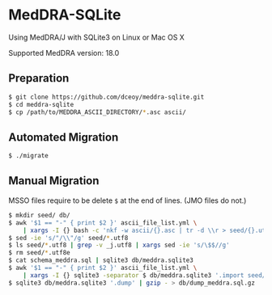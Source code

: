 MedDRA-SQLite
=============

Using MedDRA/J with SQLite3 on Linux or Mac OS X

Supported MedDRA version: 18.0

Preparation
-----------

```sh
$ git clone https://github.com/dceoy/meddra-sqlite.git
$ cd meddra-sqlite
$ cp /path/to/MEDDRA_ASCII_DIRECTORY/*.asc ascii/
```

Automated Migration
-------------------

```sh
$ ./migrate
```

Manual Migration
----------------

MSSO files require to be delete `$` at the end of lines. (JMO files do not.)

```sh
$ mkdir seed/ db/
$ awk '$1 == "-" { print $2 }' ascii_file_list.yml \
    | xargs -I {} bash -c 'nkf -w ascii/{}.asc | tr -d \\r > seed/{}.utf8'
$ sed -ie 's/"/\\"/g' seed/*.utf8
$ ls seed/*.utf8 | grep -v _j.utf8 | xargs sed -ie 's/\$$//g'
$ rm seed/*.utf8e
$ cat schema_meddra.sql | sqlite3 db/meddra.sqlite3
$ awk '$1 == "-" { print $2 }' ascii_file_list.yml \
    | xargs -I {} sqlite3 -separator $ db/meddra.sqlite3 '.import seed/{}.utf8 {}'
$ sqlite3 db/meddra.sqlite3 '.dump' | gzip - > db/dump_meddra.sql.gz
```
